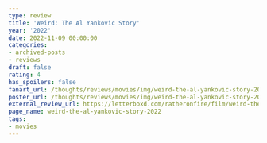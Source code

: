 ```yaml
---
type: review
title: 'Weird: The Al Yankovic Story'
year: '2022'
date: 2022-11-09 00:00:00
categories:
- archived-posts
- reviews
draft: false
rating: 4
has_spoilers: false
fanart_url: /thoughts/reviews/movies/img/weird-the-al-yankovic-story-2022_fanart.png
poster_url: /thoughts/reviews/movies/img/weird-the-al-yankovic-story-2022_poster.png
external_review_url: https://letterboxd.com/ratheronfire/film/weird-the-al-yankovic-story-2022/
page_name: weird-the-al-yankovic-story-2022
tags:
- movies
---
```


